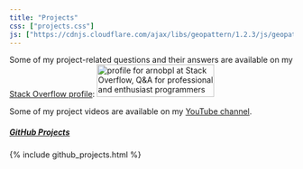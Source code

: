```yaml
---
title: "Projects"
css: ["projects.css"]
js: ["https://cdnjs.cloudflare.com/ajax/libs/geopattern/1.2.3/js/geopattern.min.js", "projects.js"]
---
```

Some of my project-related questions and their answers are available on my <a href="https://stackoverflow.com/users/2548628/arnobpl" target="_blank" onclick="trackOutboundLink('https://stackoverflow.com/users/2548628/arnobpl')">Stack Overflow profile</a>:
<a class="badge" href="https://stackoverflow.com/users/2548628/arnobpl" target="_blank" onclick="trackOutboundLink('https://stackoverflow.com/users/2548628/arnobpl')">
<img class="hoverable z-depth-1" src="https://stackoverflow.com/users/flair/2548628.png?theme=clean" width="208" height="58" alt="profile for arnobpl at Stack Overflow, Q&amp;A for professional and enthusiast programmers" title="profile for arnobpl at Stack Overflow, Q&amp;A for professional and enthusiast programmers">
</a>

Some of my project videos are available on my <a href="https://www.youtube.com/user/arnobpl" target="_blank" onclick="trackOutboundLink('https://www.youtube.com/user/arnobpl')">YouTube channel</a>.

##### <a href="{{site.github_profile}}" target="_blank" onclick="trackOutboundLink('{{site.github_profile}}')"><b>GitHub Projects</b></a>
{% include github_projects.html %}